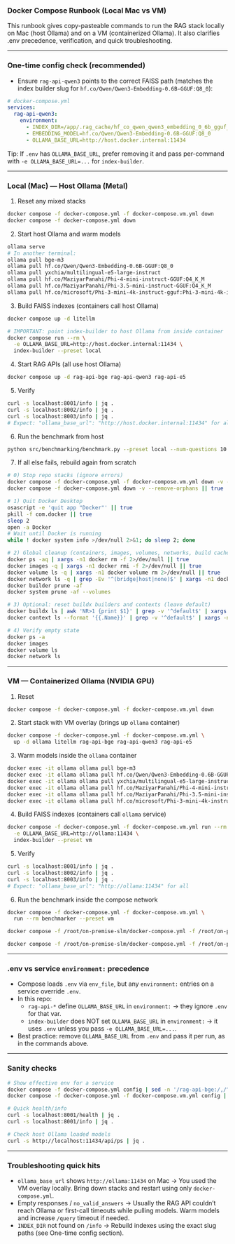### Docker Compose Runbook (Local Mac vs VM)

This runbook gives copy-pasteable commands to run the RAG stack locally on Mac (host Ollama) and on a VM (containerized Ollama). It also clarifies .env precedence, verification, and quick troubleshooting.

---

### One-time config check (recommended)

- Ensure `rag-api-qwen3` points to the correct FAISS path (matches the index builder slug for `hf.co/Qwen/Qwen3-Embedding-0.6B-GGUF:Q8_0`):

```yaml
# docker-compose.yml
services:
  rag-api-qwen3:
    environment:
      - INDEX_DIR=/app/.rag_cache/hf_co_qwen_qwen3_embedding_0_6b_gguf_q8_0/faiss_index
      - EMBEDDING_MODEL=hf.co/Qwen/Qwen3-Embedding-0.6B-GGUF:Q8_0
      - OLLAMA_BASE_URL=http://host.docker.internal:11434
```

Tip: If `.env` has `OLLAMA_BASE_URL`, prefer removing it and pass per-command with `-e OLLAMA_BASE_URL=...` for `index-builder`.

---

### Local (Mac) — Host Ollama (Metal)

1) Reset any mixed stacks

```bash
docker compose -f docker-compose.yml -f docker-compose.vm.yml down
docker compose -f docker-compose.yml down
```

2) Start host Ollama and warm models

```bash
ollama serve
# In another terminal:
ollama pull bge-m3
ollama pull hf.co/Qwen/Qwen3-Embedding-0.6B-GGUF:Q8_0
ollama pull yxchia/multilingual-e5-large-instruct
ollama pull hf.co/MaziyarPanahi/Phi-4-mini-instruct-GGUF:Q4_K_M
ollama pull hf.co/MaziyarPanahi/Phi-3.5-mini-instruct-GGUF:Q4_K_M
ollama pull hf.co/microsoft/Phi-3-mini-4k-instruct-gguf:Phi-3-mini-4k-instruct-q4.gguf
```

3) Build FAISS indexes (containers call host Ollama)

```bash
docker compose up -d litellm

# IMPORTANT: point index-builder to host Ollama from inside container
docker compose run --rm \
  -e OLLAMA_BASE_URL=http://host.docker.internal:11434 \
  index-builder --preset local
```

4) Start RAG APIs (all use host Ollama)

```bash
docker compose up -d rag-api-bge rag-api-qwen3 rag-api-e5
```

5) Verify

```bash
curl -s localhost:8001/info | jq .
curl -s localhost:8002/info | jq .
curl -s localhost:8003/info | jq .
# Expect: "ollama_base_url": "http://host.docker.internal:11434" for all
```

6) Run the benchmark from host

```bash
python src/benchmarking/benchmark.py --preset local --num-questions 10 --ollama-base "http://localhost:11434"
```

7) If all else fails, rebuild again from scratch
```bash
# 0) Stop repo stacks (ignore errors)
docker compose -f docker-compose.yml -f docker-compose.vm.yml down -v --remove-orphans || true
docker compose -f docker-compose.yml down -v --remove-orphans || true

# 1) Quit Docker Desktop
osascript -e 'quit app "Docker"' || true
pkill -f com.docker || true
sleep 2
open -a Docker
# Wait until Docker is running
while ! docker system info >/dev/null 2>&1; do sleep 2; done

# 2) Global cleanup (containers, images, volumes, networks, build cache)
docker ps -aq | xargs -n1 docker rm -f 2>/dev/null || true
docker images -q | xargs -n1 docker rmi -f 2>/dev/null || true
docker volume ls -q | xargs -n1 docker volume rm 2>/dev/null || true
docker network ls -q | grep -Ev '^(bridge|host|none)$' | xargs -n1 docker network rm 2>/dev/null || true
docker builder prune -af
docker system prune -af --volumes

# 3) Optional: reset buildx builders and contexts (leave default)
docker buildx ls | awk 'NR>1 {print $1}' | grep -v '^default$' | xargs -n1 docker buildx rm 2>/dev/null || true
docker context ls --format '{{.Name}}' | grep -v '^default$' | xargs -n1 docker context rm 2>/dev/null || true

# 4) Verify empty state
docker ps -a
docker images
docker volume ls
docker network ls
```
---

### VM — Containerized Ollama (NVIDIA GPU)

1) Reset

```bash
docker compose -f docker-compose.yml -f docker-compose.vm.yml down
```

2) Start stack with VM overlay (brings up `ollama` container)

```bash
docker compose -f docker-compose.yml -f docker-compose.vm.yml \
  up -d ollama litellm rag-api-bge rag-api-qwen3 rag-api-e5
```

3) Warm models inside the `ollama` container

```bash
docker exec -it ollama ollama pull bge-m3
docker exec -it ollama ollama pull hf.co/Qwen/Qwen3-Embedding-0.6B-GGUF:Q8_0
docker exec -it ollama ollama pull yxchia/multilingual-e5-large-instruct
docker exec -it ollama ollama pull hf.co/MaziyarPanahi/Phi-4-mini-instruct-GGUF:Q4_K_M
docker exec -it ollama ollama pull hf.co/MaziyarPanahi/Phi-3.5-mini-instruct-GGUF:Q4_K_M
docker exec -it ollama ollama pull hf.co/microsoft/Phi-3-mini-4k-instruct-gguf:Phi-3-mini-4k-instruct-q4.gguf
```

4) Build FAISS indexes (containers call `ollama` service)

```bash
docker compose -f docker-compose.yml -f docker-compose.vm.yml run --rm \
  -e OLLAMA_BASE_URL=http://ollama:11434 \
  index-builder --preset vm
```

5) Verify

```bash
curl -s localhost:8001/info | jq .
curl -s localhost:8002/info | jq .
curl -s localhost:8003/info | jq .
# Expect: "ollama_base_url": "http://ollama:11434" for all
```

6) Run the benchmark inside the compose network

```bash
docker compose -f docker-compose.yml -f docker-compose.vm.yml \
  run --rm benchmarker --preset vm
```

```bash
docker compose -f /root/on-premise-slm/docker-compose.yml -f /root/on-premise-slm/docker-compose.vm.yml run --rm benchmarker python -u src/benchmarking/benchmark.py --preset vm --mode generate --num-questions 3
```


```bash
docker compose -f /root/on-premise-slm/docker-compose.yml -f /root/on-premise-slm/docker-compose.vm.yml run --rm throughput-runner python -u src/throughput/runner.py --mode llm --platform-preset vm --ollama-base http://ollama:11434 --litellm http://litellm:4000 --cloud-model azure-gpt5 --requests 3 --repetitions 1 --concurrency 1,4 --capture-responses
```
---

### .env vs service `environment:` precedence

- Compose loads `.env` via `env_file`, but any `environment:` entries on a service override `.env`.
- In this repo:
  - `rag-api-*` define `OLLAMA_BASE_URL` in `environment:` → they ignore `.env` for that var.
  - `index-builder` does NOT set `OLLAMA_BASE_URL` in `environment:` → it uses `.env` unless you pass `-e OLLAMA_BASE_URL=...`.
- Best practice: remove `OLLAMA_BASE_URL` from `.env` and pass it per run, as in the commands above.

---

### Sanity checks

```bash
# Show effective env for a service
docker compose -f docker-compose.yml config | sed -n '/rag-api-bge:/,/^[^ ]/p' | sed -n '/environment:/,/^[^ ]/p'
docker compose -f docker-compose.yml -f docker-compose.vm.yml config | sed -n '/rag-api-bge:/,/^[^ ]/p' | sed -n '/environment:/,/^[^ ]/p'

# Quick health/info
curl -s localhost:8001/health | jq .
curl -s localhost:8001/info | jq .

# Check host Ollama loaded models
curl -s http://localhost:11434/api/ps | jq .
```

---

### Troubleshooting quick hits

- `ollama_base_url` shows `http://ollama:11434` on Mac → You used the VM overlay locally. Bring down stacks and restart using only `docker-compose.yml`.
- Empty responses / `no_valid_answers` → Usually the RAG API couldn’t reach Ollama or first-call timeouts while pulling models. Warm models and increase `/query` timeout if needed.
- `INDEX_DIR` not found on `/info` → Rebuild indexes using the exact slug paths (see One-time config section).
